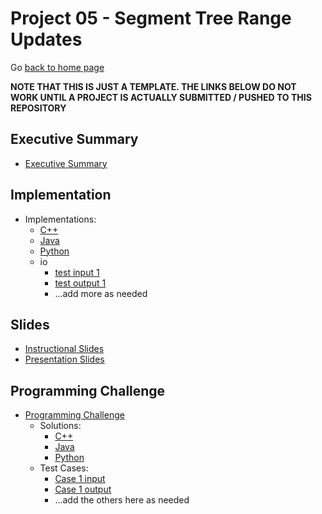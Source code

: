 Project 05 - Segment Tree Range Updates
===============================

Go [back to home page](../../index.html)

**NOTE THAT THIS IS JUST A TEMPLATE. THE LINKS BELOW DO NOT WORK UNTIL A PROJECT IS ACTUALLY SUBMITTED / PUSHED TO THIS REPOSITORY**

<a name="overview"></a>Executive Summary
---------------------------------------

- [Executive Summary](./executiveSummary.pdf)

<a name="overview"></a>Implementation
---------------------------------------

- Implementations:
	- [C++](./implementations/coinChange.cpp)
	- [Java](./implementations/coinChange.java)
	- [Python](./implementations/coinChange.py)
	- io
		- [test input 1](./implementations/io/sample.in.1)
		- [test output 1](./implementations/io/sample.out.1)
		- ...add more as needed

<a name="overview"></a>Slides
---------------------------------------

- [Instructional Slides](./slides/lecture_coinChange.pptx)
- [Presentation Slides](./slides/presentation_coinChange.pptx)


<a name="overview"></a>Programming Challenge
---------------------------------------

- [Programming Challenge](./programmingChallenge/problemStatement.pdf)
	- Solutions:
		- [C++](./programmingChallenge/solutions.pcSol_cpp.cpp)
		- [Java](./programmingChallenge/solutions.pcSol_java.java)
		- [Python](./programmingChallenge/solutions.pcSol_python.py)
	- Test Cases:
		- [Case 1 input](./programmingChallenge/io/test.in.1)
		- [Case 1 output](./programmingChallenge/io/test.out.1)
		- ...add the others here as needed
	